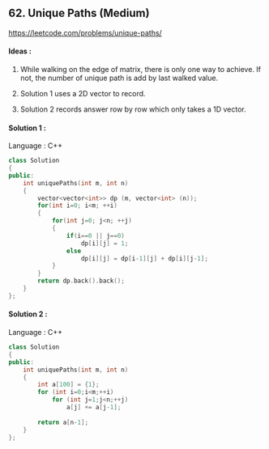 ## **62. Unique Paths (Medium)** 

https://leetcode.com/problems/unique-paths/



#### Ideas : 

1. While walking on the edge of matrix, there is only one way to achieve. If not, the number of unique path is add by last walked value.

2. Solution 1 uses a 2D vector to record.

3. Solution 2 records answer row by row  which only takes a 1D vector.




#### Solution 1 :

Language : C++

```C++
class Solution 
{
public:
    int uniquePaths(int m, int n)
    {
        vector<vector<int>> dp (m, vector<int> (n));
        for(int i=0; i<m; ++i)
        {
            for(int j=0; j<n; ++j)
            {
                if(i==0 || j==0)
                    dp[i][j] = 1;
                else
                    dp[i][j] = dp[i-1][j] + dp[i][j-1];
            }
        }
        return dp.back().back();
    }
};
```



#### Solution 2 :

Language : C++

```c++
class Solution
{
public:
    int uniquePaths(int m, int n) 
    {
        int a[100] = {1};
        for (int i=0;i<m;++i) 
            for (int j=1;j<n;++j) 
                a[j] += a[j-1];
        
        return a[n-1];
    }
};
```



